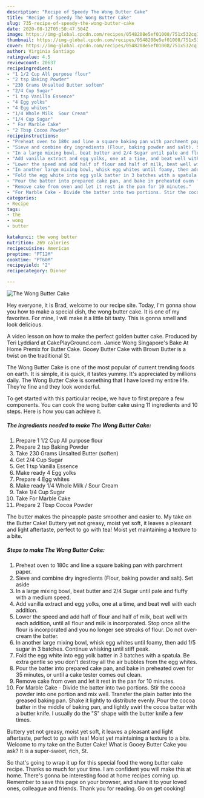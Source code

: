 ```yaml
---
description: "Recipe of Speedy The Wong Butter Cake"
title: "Recipe of Speedy The Wong Butter Cake"
slug: 735-recipe-of-speedy-the-wong-butter-cake
date: 2020-08-12T05:50:47.504Z
image: https://img-global.cpcdn.com/recipes/0548208e5ef01008/751x532cq70/the-wong-butter-cake-recipe-main-photo.jpg
thumbnail: https://img-global.cpcdn.com/recipes/0548208e5ef01008/751x532cq70/the-wong-butter-cake-recipe-main-photo.jpg
cover: https://img-global.cpcdn.com/recipes/0548208e5ef01008/751x532cq70/the-wong-butter-cake-recipe-main-photo.jpg
author: Virginia Santiago
ratingvalue: 4.5
reviewcount: 20637
recipeingredient:
- "1 1/2 Cup All purpose flour"
- "2 tsp Baking Powder"
- "230 Grams Unsalted Butter soften"
- "2/4 Cup Sugar"
- "1 tsp Vanilla Essence"
- "4 Egg yolks"
- "4 Egg whites"
- "1/4 Whole Milk  Sour Cream"
- "1/4 Cup Sugar"
- " For Marble Cake"
- "2 Tbsp Cocoa Powder"
recipeinstructions:
- "Preheat oven to 180c and line a square baking pan with parchment paper."
- "Sieve and combine dry ingredients (Flour, baking powder and salt). Set aside"
- "In a large mixing bowl, beat butter and 2/4 Sugar until pale and fluffy with a medium speed."
- "Add vanilla extract and egg yolks, one at a time, and beat well with each addition."
- "Lower the speed and add half of flour and half of milk, beat well with each addition, until all flour and milk is incorporated. Stop once all the flour is incorporated and you no longer see streaks of flour. Do not over-cream the batter."
- "In another large mixing bowl, whisk egg whites until foamy, then add 1/5 sugar in 3 batches. Continue whisking until stiff peak."
- "Fold the egg white into egg yolk batter in 3 batches with a spatula. Be extra gentle so you don&#39;t destroy all the air bubbles from the egg whites."
- "Pour the batter into prepared cake pan, and bake in preheated oven for 35 minutes, or until a cake tester comes out clean."
- "Remove cake from oven and let it rest in the pan for 10 minutes."
- "For Marble Cake - Divide the batter into two portions. Stir the cocoa powder into one portion and mix well. Transfer the plain batter into the greased baking pan. Shake it lightly to distribute evenly. Pour the cocoa batter in the middle of baking pan, and lightly swirl the cocoa batter with a butter knife. I usually do the &#34;S&#34; shape with the butter knife a few times."
categories:
- Recipe
tags:
- the
- wong
- butter

katakunci: the wong butter 
nutrition: 269 calories
recipecuisine: American
preptime: "PT12M"
cooktime: "PT60M"
recipeyield: "2"
recipecategory: Dinner

---
```



![The Wong Butter Cake](https://img-global.cpcdn.com/recipes/0548208e5ef01008/751x532cq70/the-wong-butter-cake-recipe-main-photo.jpg)

Hey everyone, it is Brad, welcome to our recipe site. Today, I'm gonna show you how to make a special dish, the wong butter cake. It is one of my favorites. For mine, I will make it a little bit tasty. This is gonna smell and look delicious.

A video lesson on how to make the perfect golden butter cake. Produced by Teri Lyddiard at CakePlayGround.com. Janice Wong Singapore&#39;s Bake At Home Premix for Butter Cake. Gooey Butter Cake with Brown Butter is a twist on the traditional St.

The Wong Butter Cake is one of the most popular of current trending foods on earth. It is simple, it is quick, it tastes yummy. It's appreciated by millions daily. The Wong Butter Cake is something that I have loved my entire life. They're fine and they look wonderful.


To get started with this particular recipe, we have to first prepare a few components. You can cook the wong butter cake using 11 ingredients and 10 steps. Here is how you can achieve it.

<!--inarticleads1-->

##### The ingredients needed to make The Wong Butter Cake:

1. Prepare 1 1/2 Cup All purpose flour
1. Prepare 2 tsp Baking Powder
1. Take 230 Grams Unsalted Butter (soften)
1. Get 2/4 Cup Sugar
1. Get 1 tsp Vanilla Essence
1. Make ready 4 Egg yolks
1. Prepare 4 Egg whites
1. Make ready 1/4 Whole Milk / Sour Cream
1. Take 1/4 Cup Sugar
1. Take  For Marble Cake
1. Prepare 2 Tbsp Cocoa Powder


The butter makes the pineapple paste smoother and easier to. My take on the Butter Cake! Buttery yet not greasy, moist yet soft, it leaves a pleasant and light aftertaste, perfect to go with tea! Moist yet maintaining a texture to a bite. 

<!--inarticleads2-->

##### Steps to make The Wong Butter Cake:

1. Preheat oven to 180c and line a square baking pan with parchment paper.
1. Sieve and combine dry ingredients (Flour, baking powder and salt). Set aside
1. In a large mixing bowl, beat butter and 2/4 Sugar until pale and fluffy with a medium speed.
1. Add vanilla extract and egg yolks, one at a time, and beat well with each addition.
1. Lower the speed and add half of flour and half of milk, beat well with each addition, until all flour and milk is incorporated. Stop once all the flour is incorporated and you no longer see streaks of flour. Do not over-cream the batter.
1. In another large mixing bowl, whisk egg whites until foamy, then add 1/5 sugar in 3 batches. Continue whisking until stiff peak.
1. Fold the egg white into egg yolk batter in 3 batches with a spatula. Be extra gentle so you don&#39;t destroy all the air bubbles from the egg whites.
1. Pour the batter into prepared cake pan, and bake in preheated oven for 35 minutes, or until a cake tester comes out clean.
1. Remove cake from oven and let it rest in the pan for 10 minutes.
1. For Marble Cake - Divide the batter into two portions. Stir the cocoa powder into one portion and mix well. Transfer the plain batter into the greased baking pan. Shake it lightly to distribute evenly. Pour the cocoa batter in the middle of baking pan, and lightly swirl the cocoa batter with a butter knife. I usually do the &#34;S&#34; shape with the butter knife a few times.


Buttery yet not greasy, moist yet soft, it leaves a pleasant and light aftertaste, perfect to go with tea! Moist yet maintaining a texture to a bite. Welcome to my take on the Butter Cake! What is Gooey Butter Cake you ask? It is a super-sweet, rich, St. 

So that's going to wrap it up for this special food the wong butter cake recipe. Thanks so much for your time. I am confident you will make this at home. There's gonna be interesting food at home recipes coming up. Remember to save this page on your browser, and share it to your loved ones, colleague and friends. Thank you for reading. Go on get cooking!
